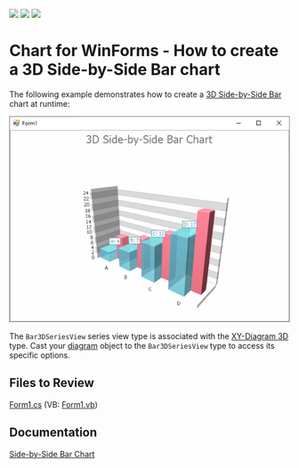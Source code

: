 <!-- default badges list -->
![](https://img.shields.io/endpoint?url=https://codecentral.devexpress.com/api/v1/VersionRange/128573135/14.2.3%2B)
[![](https://img.shields.io/badge/Open_in_DevExpress_Support_Center-FF7200?style=flat-square&logo=DevExpress&logoColor=white)](https://supportcenter.devexpress.com/ticket/details/E1029)
[![](https://img.shields.io/badge/📖_How_to_use_DevExpress_Examples-e9f6fc?style=flat-square)](https://docs.devexpress.com/GeneralInformation/403183)
<!-- default badges end -->

# Chart for WinForms - How to create a 3D Side-by-Side Bar chart

The following example demonstrates how to create a [3D Side-by-Side Bar](https://docs.devexpress.com/WindowsForms/3421/controls-and-libraries/chart-control/series-views/3d-series-views/bar-series-views/side-by-side-bar-chart?p=netframework) chart at runtime:

![3D Side-by-Side Bar chart](images/3dchart.png)

The `Bar3DSeriesView` series view type is associated with the [XY-Diagram 3D](https://docs.devexpress.com/WindowsForms/5909/controls-and-libraries/chart-control/diagram/xy-diagram-3d?p=netframework) type. Cast your [diagram](https://docs.devexpress.com/WindowsForms/5778/controls-and-libraries/chart-control/diagram?p=netframework) object to the `Bar3DSeriesView` type to access its specific options.

## Files to Review

[Form1.cs](./CS/Series_3DBarChart/Form1.cs) (VB: [Form1.vb](./VB/Series_3DBarChart/Form1.vb))

## Documentation 

[Side-by-Side Bar Chart](https://docs.devexpress.com/WindowsForms/3421/controls-and-libraries/chart-control/series-views/3d-series-views/bar-series-views/side-by-side-bar-chart)
